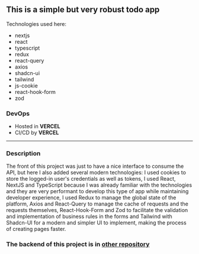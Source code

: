 ## This is a simple but very robust todo app

Technologies used here:
- nextjs
- react
- typescript
- redux
- react-query
- axios
- shadcn-ui
- tailwind
- js-cookie
- react-hook-form
- zod

### DevOps
- Hosted in **VERCEL**
- CI/CD by **VERCEL**

------

### Description
The front of this project was just to have a nice interface to consume the API, but here I also added several modern technologies: I used cookies to store the logged-in user's credentials as well as tokens, I used React, NextJS and TypeScript because I was already familiar with the technologies and they are very performant to develop this type of app while maintaining developer experience, I used Redux to manage the global state of the platform, Axios and React-Query to manage the cache of requests and the requests themselves, React-Hook-Form and Zod to facilitate the validation and implementation of business rules in the forms and Tailwind with Shadcn-UI for a modern and simpler UI to implement, making the process of creating pages faster.

### The backend of this project is in [other repository](https://github.com/gustavosilverio/todo-api)

